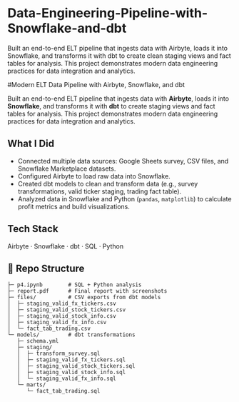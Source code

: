 # Data-Engineering-Pipeline-with-Snowflake-and-dbt
Built an end-to-end ELT pipeline that ingests data with Airbyte, loads it into Snowflake, and transforms it with dbt to create clean staging views and fact tables for analysis. This project demonstrates modern data engineering practices for data integration and analytics.


#Modern ELT Data Pipeline with Airbyte, Snowflake, and dbt

Built an end-to-end ELT pipeline that ingests data with **Airbyte**, loads it into **Snowflake**, and transforms it with **dbt** to create staging views and fact tables for analysis. This project demonstrates modern data engineering practices for data integration and analytics.

## What I Did
- Connected multiple data sources: Google Sheets survey, CSV files, and Snowflake Marketplace datasets.  
- Configured Airbyte to load raw data into Snowflake.  
- Created dbt models to clean and transform data (e.g., survey transformations, valid ticker staging, trading fact table).  
- Analyzed data in Snowflake and Python (`pandas`, `matplotlib`) to calculate profit metrics and build visualizations.  

## Tech Stack
Airbyte · Snowflake · dbt · SQL · Python  

## 📂 Repo Structure
```p4-elt-pipeline/
├─ p4.ipynb        # SQL + Python analysis
├─ report.pdf      # Final report with screenshots
├─ files/          # CSV exports from dbt models
│  ├─ staging_valid_fx_tickers.csv
│  ├─ staging_valid_stock_tickers.csv
│  ├─ staging_valid_stock_info.csv
│  ├─ staging_valid_fx_info.csv
│  └─ fact_tab_trading.csv
└─ models/         # dbt transformations
   ├─ schema.yml
   ├─ staging/
   │  ├─ transform_survey.sql
   │  ├─ staging_valid_fx_tickers.sql
   │  ├─ staging_valid_stock_tickers.sql
   │  ├─ staging_valid_stock_info.sql
   │  └─ staging_valid_fx_info.sql
   └─ marts/
      └─ fact_tab_trading.sql
```

